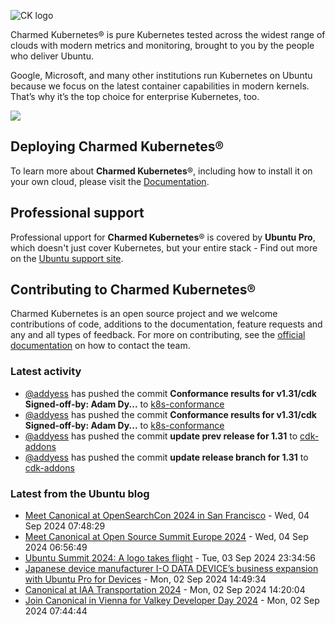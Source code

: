 ![CK logo](https://assets.ubuntu.com/v1/451d4cf4-Charmed+Kubernetes_RGB_onWhite_2022.svg)

Charmed Kubernetes® is pure Kubernetes tested across the widest range of clouds with modern metrics and monitoring, brought to you by the people who deliver Ubuntu.

Google, Microsoft, and many other institutions run Kubernetes on Ubuntu because we focus on the latest container capabilities in modern kernels. That’s why it’s the top choice for enterprise Kubernetes, too.

![](https://assets.ubuntu.com/v1/843c77b6-juju-at-a-glace.svg)

## Deploying Charmed Kubernetes®

To learn more about **Charmed Kubernetes**®, including how to install it on your own cloud, please visit the [Documentation][docs].

## Professional support

Professional upport for **Charmed Kubernetes**® is covered by **Ubuntu Pro**, which doesn't just cover Kubernetes, but your entire stack - Find out more on the [Ubuntu support site](https://ubuntu.com/support).

## Contributing to Charmed Kubernetes®

Charmed Kubernetes is an open source project and we welcome contributions of code, additions to the documentation, feature requests and any and all types of feedback. For more on contributing, see the [official documentation][get-in-touch] on how to contact the team.

<!-- LINKS -->
[docs]: https://ubuntu.com/kubernetes/docs
[get-in-touch]: https://ubuntu.com/kubernetes/docs/get-in-touch

### Latest activity

<!-- activity starts -->
 - [@addyess](https://github.com/addyess) has pushed the commit **Conformance results for v1.31/cdk  Signed-off-by: Adam Dy...** to [k8s-conformance](https://github.com/charmed-kubernetes/k8s-conformance)
 - [@addyess](https://github.com/addyess) has pushed the commit **Conformance results for v1.31/cdk  Signed-off-by: Adam Dy...** to [k8s-conformance](https://github.com/charmed-kubernetes/k8s-conformance)
 - [@addyess](https://github.com/addyess) has pushed the commit **update prev release for 1.31** to [cdk-addons](https://github.com/charmed-kubernetes/cdk-addons)
 - [@addyess](https://github.com/addyess) has pushed the commit **update release branch for 1.31** to [cdk-addons](https://github.com/charmed-kubernetes/cdk-addons)
<!-- activity ends -->

<!-- roadmap starts -->

<!-- roadmap ends -->

### Latest from the Ubuntu blog

<!-- blog starts -->
* [Meet Canonical at OpenSearchCon 2024 in San Francisco](https://ubuntu.com//blog/meet-canonical-at-opensearchcon-2024-in-san-francisco) - Wed, 04 Sep 2024 07:48:29 
* [Meet Canonical at Open Source Summit Europe 2024](https://ubuntu.com//blog/meet-canonical-at-open-source-summit-europe-2024) - Wed, 04 Sep 2024 06:56:49 
* [Ubuntu Summit 2024: A logo takes flight](https://ubuntu.com//blog/ubuntu-summit-2024-a-logo-takes-flight) - Tue, 03 Sep 2024 23:34:56 
* [Japanese device manufacturer I-O DATA DEVICE’s business expansion with Ubuntu Pro for Devices](https://ubuntu.com//blog/japanese-device-manufacturer-i-o-data-devices-business-expansion-with-ubuntu-pro-for-devices) - Mon, 02 Sep 2024 14:49:34 
* [Canonical at IAA Transportation 2024](https://ubuntu.com//blog/canonical-at-iaa-transportation-2024) - Mon, 02 Sep 2024 14:20:04 
* [Join Canonical in Vienna for Valkey Developer Day 2024](https://ubuntu.com//blog/join-canonical-in-vienna-for-valkey-developer-day-2024) - Mon, 02 Sep 2024 07:44:44 
<!-- blog ends -->
